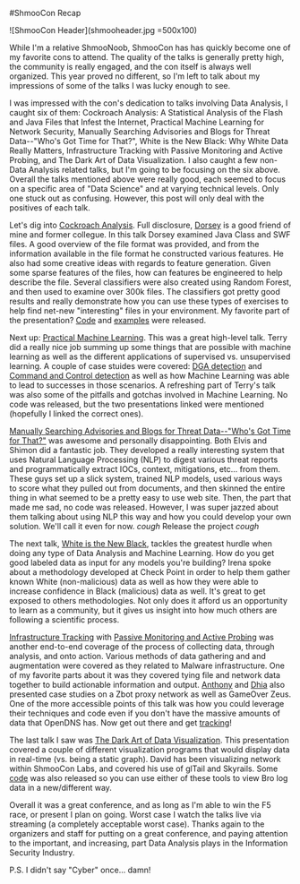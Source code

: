 #ShmooCon Recap

![ShmooCon Header](shmooheader.jpg =500x100)

While I'm a relative ShmooNoob, ShmooCon has has quickly become one of my favorite cons to attend. The quality of the talks is generally pretty high, the community is really engaged, and the con itself is always well organized. This year proved no different, so I'm left to talk about my impressions of some of the talks I was lucky enough to see.

I was impressed with the con's dedication to talks involving Data Analysis, I caught six of them: Cockroach Analysis: A Statistical Analysis of the Flash and Java Files that Infest the Internet, Practical Machine Learning for Network Security, Manually Searching Advisories and Blogs for Threat Data--"Who's Got Time for That?", White is the New Black: Why White Data Really Matters, Infrastructure Tracking with Passive Monitoring and Active Probing, and The Dark Art of Data Visualization. I also caught a few non-Data Analysis related talks, but I'm going to be focusing on the six above. Overall the talks mentioned above were really good, each seemed to focus on a specific area of "Data Science" and at varying technical levels. Only one stuck out as confusing. However, this post will only deal with the positives of each talk.

Let's dig into [Cockroach Analysis](https://archive.org/download/shmoocon-2015-videos-playlist/Cockroach%20Analysis%20%5BSC2015%5D.mp4). Full disclosure, [Dorsey](http://www.twitter.com/trogdorsey) is a good friend of mine and former collegue. In this talk Dorsey examined Java Class and SWF files. A good overview of the file format was provided, and from the information available in the file format he constructed various features. He also had some creative ideas with regards to feature generation. Given some sparse features of the files, how can features be engineered to help describe the file. Several classifiers were also created using Random Forest, and then used to examine over 300k files. The classifiers got pretty good results and really demonstrate how you can use these types of exercises to help find net-new "interesting" files in your environment. My favorite part of the presentation? [Code](https://github.com/ClickSecurity/data_hacking/tree/master/java_classification) and [examples](https://github.com/ClickSecurity/data_hacking/tree/master/swf_classification) were released.

Next up: [Practical Machine Learning](https://archive.org/download/shmoocon-2015-videos-playlist/Practical%20Machine%20Learning%20for%20Network%20Security%20%5BSC2015%5D.mp4). This was a great high-level talk. Terry did a really nice job summing up some things that are possible with machine learning as well as the different applications of supervised vs. unsupervised learning. A couple of case stuides were covered: [DGA detection](https://www.damballa.com/downloads/r_pubs/RN_DGAs-and-Cyber-Criminals-A-Case-Study.pdf) and [Command and Control detection](https://www.damballa.com/downloads/a_pubs/Damballa_ExecScent.pdf) as well as how Machine Learning was able to lead to successes in those scenarios. A refreshing part of Terry's talk was also some of the pitfalls and gotchas involved in Machine Learning. No code was released, but the two presentations linked were mentioned (hopefully I linked the correct ones).

[Manually Searching Advisories and Blogs for Threat Data--"Who's Got Time for That?"](https://archive.org/download/shmoocon-2015-videos-playlist/Manually%20Searching%20Advisories%20and%20Blogs%20for%20Threat%20Data%20%5BSC2015%5D.mp4) was awesome and personally disappointing. Both Elvis and Shimon did a fantastic job. They developed a really interesting system that uses Natural Language Processing (NLP) to digest various threat reports and programmatically extract IOCs, context, mitigations, etc... from them. These guys set up a slick system, trained NLP models, used various ways to score what they pulled out from documents, and then skinned the entire thing in what seemed to be a pretty easy to use web site. Then, the part that made me sad, no code was released. However, I was super jazzed about them talking about using NLP this way and how you could develop your own solution. We'll call it even for now. *cough* Release the project *cough*

The next talk, [White is the New Black](https://archive.org/download/shmoocon-2015-videos-playlist/White%20is%20the%20New%20Black%20%5BSC2015%5D.mp4), tackles the greatest hurdle when doing any type of Data Analysis and Machine Learning. How do you get good labeled data as input for any models you're building? Irena spoke about a methodology developed at Check Point in order to help them gather known White (non-malicious) data as well as how they were able to increase confidence in Black (malicious) data as well. It's great to get exposed to others methodologies. Not only does it afford us an opportunity to learn as a community, but it gives us insight into how much others are following a scientific process.

[Infrastructure Tracking](https://archive.org/download/shmoocon-2015-videos-playlist/Infrastructure%20Tracking%20%5BSC2015%5D.mp4) with [Passive Monitoring and Active Probing](http://www.slideshare.net/OpenDNS/shmoocon-2015-presentation) was another end-to-end coverage of the process of collecting data, through analysis, and onto action. Various methods of data gathering and and augmentation were covered as they related to Malware infrastructure. One of my favorite parts about it was they covered tying file and network data together to build actionable information and output. [Anthony](http://www.twitter.com/anthonykasza) and [Dhia](http://www.twitter.com/dhialite) also presented case studies on a Zbot proxy network as well as GameOver Zeus. One of the more accessible points of this talk was how you could leverage their techniques and code even if you don't have the massive amounts of data that OpenDNS has. Now get out there and get [tracking](https://github.com/anthonykasza/snapshooter)!

The last talk I saw was [The Dark Art of Data Visualization](https://archive.org/download/shmoocon-2015-videos-playlist/Dark%20Art%20of%20Data%20Visualization%20%5BSC2015%5D.mp4). This presentation covered a couple of different visualization programs that would display data in real-time (vs. being a static graph). David has been visualizing network within ShmooCon Labs, and covered his use of glTail and Skyrails. Some [code](https://github.com/RITHoneynet/DataVisualization) was also released so you can use either of these tools to view Bro log data in a new/different way.

Overall it was a great conference, and as long as I'm able to win the F5 race, or present I plan on going. Worst case I watch the talks live via streaming (a completely acceptable worst case). Thanks again to the organizers and staff for putting on a great conference, and paying attention to the important, and increasing, part Data Analysis plays in the Information Security Industry.

P.S. I didn't say "Cyber" once... damn!
